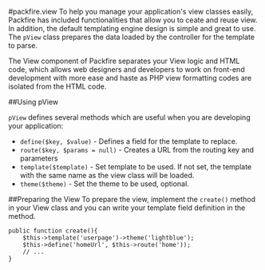 #packfire.view
To help you manage your application's view classes easily, Packfire has included functionalities that allow you to ceate and reuse view. In addition, the default templating engine design is simple and great to use. The `pView` class prepares the data loaded by the controller for the template to parse.

The View component of Packfire separates your View logic and HTML code, which allows web designers and developers to work on front-end development with more ease and haste as PHP view formatting codes are isolated from the HTML code.

##Using pView

`pView` defines several methods which are useful when you are developing your application:

- `define($key, $value)` - Defines a field for the template to replace.
- `route($key, $params = null)` - Creates a URL from the routing key and parameters
- `template($template)` - Set template to be used. If not set, the template with the same name as the view class will be loaded.
- `theme($theme)` - Set the theme to be used, optional.

##Preparing the View
To prepare the view, implement the `create()` method in your View class and you can write your template field definition in the method. 

    public function create(){
        $this->template('userpage')->theme('lightblue');
        $this->define('homeUrl', $this->route('home'));
        // ...
    }

